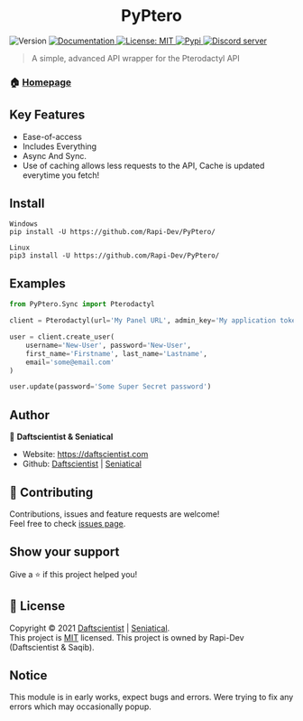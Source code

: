 <h1 align="center">PyPtero</h1>
<p>
  <img alt="Version" src="https://img.shields.io/badge/version-0.2.5-blue.svg?cacheSeconds=2592000" />
  <a href="https://PyPtero.readthedocs.io" target="_blank">
    <img alt="Documentation" src="https://img.shields.io/badge/documentation-yes-brightgreen.svg" />
  </a>
  <a href="https://github.com/Rapi-Dev/PyPtero/blob/main/LICENSE" target="_blank">
    <img alt="License: MIT" src="https://img.shields.io/badge/License-MIT-yellow.svg" />
  </a>
  <a href="https://pypi.org/project/PyPtero" target="_blank">
    <img alt="Pypi" src="https://raster.shields.io/badge/Package-PyPi-informational.svg" />
  </a>
  <a href="https://discord.gg/4haKeuFn" target="_blank">
    <img alt="Discord server" src="https://discord.com/api/guilds/839184636948774963/embed.png" />
  </a>
</p>

> A simple, advanced API wrapper for the Pterodactyl API

### 🏠 [Homepage](https://pyptero.readthedocs.io)

## Key Features
- Ease-of-access
- Includes Everything
- Async And Sync.
- Use of caching allows less requests to the API, Cache is updated everytime you fetch!

## Install

```
Windows
pip install -U https://github.com/Rapi-Dev/PyPtero/

Linux
pip3 install -U https://github.com/Rapi-Dev/PyPtero/
```

## Examples
```py
from PyPtero.Sync import Pterodactyl

client = Pterodactyl(url='My Panel URL', admin_key='My application token')

user = client.create_user(
    username='New-User', password='New-User',
    first_name='Firstname', last_name='Lastname',
    email='some@email.com'
)

user.update(password='Some Super Secret password')
```

## Author

👤 **Daftscientist & Seniatical**

* Website: https://daftscientist.com
* Github: [Daftscientist](https://github.com/Daftscientist) | [Seniatical](https://github.com/Seniatical)

## 🤝 Contributing

Contributions, issues and feature requests are welcome!<br />Feel free to check [issues page](https://github.com/Rapi-Dev/PyPtero/issues). 

## Show your support

Give a ⭐️ if this project helped you!

## 📝 License

Copyright © 2021 [Daftscientist](https://github.com/Daftscientist) | [Seniatical](https://github.com/Seniatical).<br />
This project is [MIT](https://github.com/Rapi-Dev/PyPtero/blob/main/LICENSE) licensed.
This project is owned by Rapi-Dev (Daftscientist & Saqib).

## Notice
This module is in early works, expect bugs and errors. Were trying to fix any errors which may occasionally popup. 
